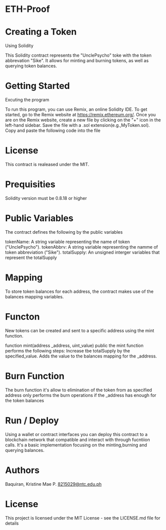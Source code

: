 # ETH-Proof

# Creating a Token

Using Solidity 

This Solidity contract represents the "UnclePsycho" toke with the token abbrevation "Sike".
It allows for minting and burning tokens, as well as querying token balances.

# Getting Started 

Excuting the program

To run this program, you can use Remix, an online Solidity IDE. To get started, 
go to the Remix website at https://remix.ethereum.org/.
Once you are on the Remix website, create a new file by clicking on the "+" icon in the left-hand sidebar. Save the file with a .sol extension(e.g.,MyToken.sol). Copy and paste the following code into the file

# License 
This contract is realeased under the MIT.

# Prequisities
Solidity version must be 0.8.18 or higher

# Public Variables 
The contract defines the following by the public variables

tokenName: A string variable representing the name of token
("UnclePsycho").
tokenAbbrv: A string variable representing the namme of token abbreviation
("Sike").
totalSupply: An unsigned interger variables that represent the totalSupply

# Mapping
To store token balances for each address, the contract makes use of the 
balances mapping variables.

# Functon 
New tokens can be created and sent to a specific address using 
the mint function.

function mint(address _address, uint_value) public 
the mint function performs the following steps:
Increase tbe totalSupply by the specified_value.
Adds the value to the balances mapping for the _address.

# Burn Function
The burn function it's allow to elimination of the token from as specified address 
only performs the burn operations if the _address has enough for the token balances

# Run / Deploy
Using a wallet or contract interfaces you can deploy this contract to a blockchain
network that compatible and interact with through fucntiion calls. It's a basic 
implementation focusing on the minting,burning and querying balances.

# Authors 
Baquiran, Kristine Mae P.
8215029@ntc.edu.ph

# License 
This project is licensed under the MIT License - see the LICENSE.md file for details
